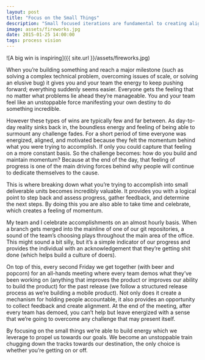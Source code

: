 ```yaml
---
layout: post
title: "Focus on the Small Things"
description: "Small focused iterations are fundamental to creating alignment and realizing innovation"
image: assets/fireworks.jpg
date: 2015-01-25 14:00:00
tags: process vision
---
```


![A big win is inspiring]({{ site.url }}/assets/fireworks.jpg)

When you’re building something and reach a major milestone (such as solving a complex technical problem, overcoming issues of scale, or solving an elusive bug) it gives you and your team the energy to keep pushing forward; everything suddenly seems easier. Everyone gets the feeling that no matter what problems lie ahead they’re manageable. You and your team feel like an unstoppable force manifesting your own destiny to do something incredible.

However these types of wins are typically few and far between. As day-to-day reality sinks back in, the boundless energy and feeling of being able to surmount any challenge fades. For a short period of time everyone was energized, aligned, and motivated because they felt the momentum behind what you were trying to accomplish. If only you could capture that feeling on a more constant basis. So the challenge becomes: how do you build and maintain momentum? Because at the end of the day, that feeling of progress is one of the main driving forces behind why people will continue to dedicate themselves to the cause.

This is where breaking down what you’re trying to accomplish into small deliverable units becomes incredibly valuable. It provides you with a logical point to step back and assess progress, gather feedback, and determine the next steps. By doing this you are also able to take time and celebrate, which creates a feeling of momentum.

My team and I celebrate accomplishments on an almost hourly basis. When a branch gets merged into the mainline of one of our git repositories, a sound of the team’s choosing plays throughout the main area of the office. This might sound a bit silly, but it’s a simple indicator of our progress and provides the individual with an acknowledgement that they’re getting shit done (which helps build a culture of doers).

On top of this, every second Friday we get together (with beer and popcorn) for an all-hands meeting where every team demos what they’ve been working on (anything that improves the product or improves our ability to build the product) for the past release (we follow a structured release process as we’re building a mobile product). Not only does it create a mechanism for holding people accountable, it also provides an opportunity to collect feedback and create alignment. At the end of the meeting, after every team has demoed, you can’t help but leave energized with a sense that we’re going to overcome any challenge that may present itself.

By focusing on the small things we’re able to build energy which we leverage to propel us towards our goals. We become an unstoppable train chugging down the tracks towards our destination, the only choice is whether you’re getting on or off.
